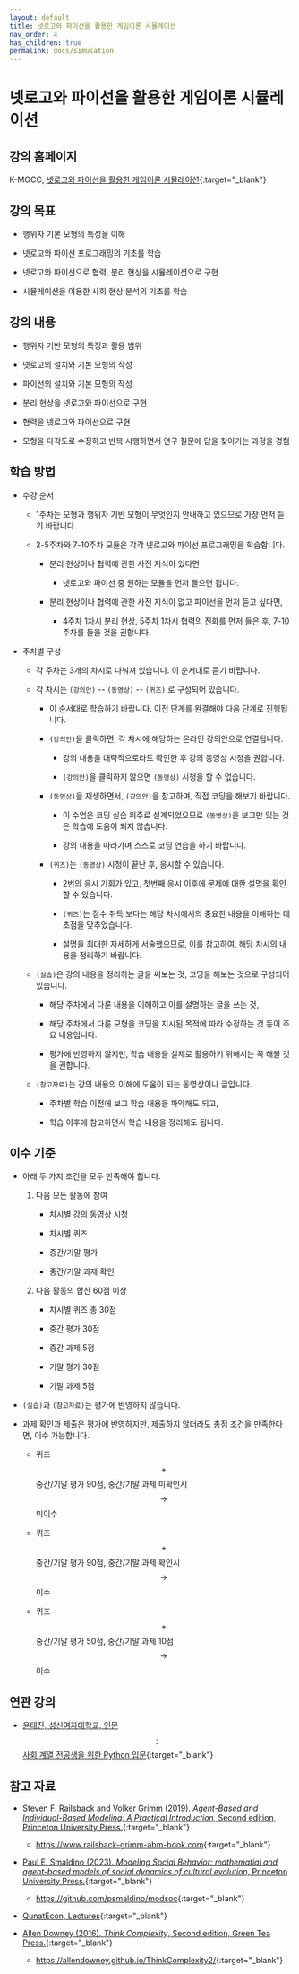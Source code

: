 ```yaml
---
layout: default
title: 넷로고와 파이선을 활용한 게임이론 시뮬레이션
nav_order: 4
has_children: true
permalink: docs/simulation
---
```


# 넷로고와 파이선을 활용한 게임이론 시뮬레이션

## 강의 홈페이지

K-MOCC, [넷로고와 파이선을 활용한 게임이론 시뮬레이션](https://www.kmooc.kr/view/course/detail/10298){:target="_blank"}

## 강의 목표

- 행위자 기본 모형의 특성을 이해

- 넷로고와 파이선 프로그래밍의 기초를 학습

- 넷로고와 파이선으로 협력, 분리 현상을 시뮬레이션으로 구현

- 시뮬레이션을 이용한 사회 현상 분석의 기초를 학습

## 강의 내용

- 행위자 기반 모형의 특징과 활용 범위

- 넷로고의 설치와 기본 모형의 작성

- 파이선의 설치와 기본 모형의 작성

- 분리 현상을 넷로고와 파이선으로 구현

- 협력을 넷로고와 파이선으로 구현

- 모형을 다각도로 수정하고 반복 시행하면서 연구 질문에 답을 찾아가는 과정을 경험

## 학습 방법

- 수강 순서

  - 1주차는 모형과 행위자 기반 모형이 무엇인지 안내하고 있으므로 가장 먼저 듣기 바랍니다.
  
  - 2-5주차와 7-10주차 모듈은 각각 넷로고와 파이선 프로그래밍을 학습합니다.

    - 분리 현상이나 협력에 관한 사전 지식이 있다면
	
      - 넷로고와 파이선 중 원하는 모듈을 먼저 들으면 됩니다.

    - 분리 현상이나 협력에 관한 사전 지식이 없고 파이선을 먼저 듣고 싶다면, 
	
      - 4주차 1차시 분리 현상, 5주차 1차시 협력의 진화를 먼저 들은 후, 7-10주차를 들을 것을 권합니다.
	
- 주차별 구성

  - 각 주차는 3개의 차시로 나눠져 있습니다. 이 순서대로 듣기 바랍니다.
  
  - 각 차시는 `(강의안)` -- `(동영상)`  -- `(퀴즈)` 로 구성되어 있습니다. 

    - 이 순서대로 학습하기 바랍니다. 이전 단계를 완결해야 다음 단계로 진행됩니다.
	
    - `(강의안)`을 클릭하면, 각 차시에 해당하는 온라인 강의안으로 연결됩니다. 
	
      - 강의 내용을 대략적으로라도 확인한 후 강의 동영상 시청을 권합니다.
	  
      - `(강의안)`을 클릭하지 않으면 `(동영상)` 시청을 할 수 없습니다.

    - `(동영상)`을 재생하면서, `(강의안)`을 참고하며, 직접 코딩을 해보기 바랍니다.
	
      - 이 수업은 코딩 실습 위주로 설계되었으므로 `(동영상)`을 보고만 있는 것은 학습에 도움이 되지 않습니다.
	  
      - 강의 내용을 따라가며 스스로 코딩 연습을 하기 바랍니다.

    - `(퀴즈)`는 `(동영상)` 시청이 끝난 후, 응시할 수 있습니다.
	
      - 2번의 응시 기회가 있고, 첫번째 응시 이후에 문제에 대한 설명을 확인할 수 있습니다.
	  
      - `(퀴즈)`는 점수 취득 보다는 해당 차시에서의 중요한 내용을 이해하는 데 초점을 맞추었습니다.
	  
      - 설명을 최대한 자세하게 서술했으므로, 이를 참고하여, 해당 차시의 내용을 정리하기 바랍니다.

  - `(실습)`은 강의 내용을 정리하는 글을 써보는 것, 코딩을 해보는 것으로 구성되어 있습니다. 

      - 해당 주차에서 다룬 내용을 이해하고 이를 설명하는 글을 쓰는 것,      

      - 해당 주차에서 다룬 모형을 코딩을 지시된 목적에 따라 수정하는 것 등이 주요 내용입니다.
	  
      - 평가에 반영하지 않지만, 학습 내용을 실제로 활용하기 위해서는 꼭 해볼 것을 권합니다.

  - `(참고자료)`는 강의 내용의 이해에 도움이 되는 동영상이나 글입니다. 

      - 주차별 학습 이전에 보고 학습 내용을 파악해도 되고,
	  
      - 학습 이후에 참고하면서 학습 내용을 정리해도 됩니다.	  

## 이수 기준

- 아래 두 가지 조건을 모두 만족해야 합니다.

  1. 다음 모든 활동에 참여

     - 차시별 강의 동영상 시청

     - 차시별 퀴즈

     - 중간/기말 평가

     - 중간/기말 과제 확인

  2. 다음 활동의 합산 60점 이상

     - 차시별 퀴즈 총 30점

     - 중간 평가 30점
	 
     - 중간 과제 5점	 
	 
     - 기말 평가 30점

     - 기말 과제 5점

- `(실습)`과 `(참고자료)`는 평가에 반영하지 않습니다. 

- 과제 확인과 제출은 평가에 반영하지만, 제출하지 않더라도 총점 조건을 만족한다면, 이수 가능합니다.

  - 퀴즈 $$+$$ 중간/기말 평가 90점, 중간/기말 과제 미확인시 $$\rightarrow$$ 미이수
  
  - 퀴즈 $$+$$ 중간/기말 평가 90점, 중간/기말 과제 확인시 $$\rightarrow$$ 이수

  - 퀴즈 $$+$$ 중간/기말 평가 50점, 중간/기말 과제 10점  $$\rightarrow$$ 이수

<!-- ## 선수 과목




## 준비 사항


 -->

## 연관 강의

- [윤태진, 성신여자대학교, 인문$$\cdot$$사회 계열 전공생을 위한 Python 입문](https://www.kmooc.kr/view/course/detail/11452){:target="_blank"}

## 참고 자료

- [Steven F. Railsback and Volker Grimm (2019). *Agent-Based and Individual-Based Modeling: A Practical Introduction,* Second edition, Princeton University Press.](https://press.princeton.edu/books/hardcover/9780691190822/agent-based-and-individual-based-modeling){:target="_blank"}

  - <https://www.railsback-grimm-abm-book.com>{:target="_blank"}

- [Paul E. Smaldino (2023). *Modeling Social Behavior: mathematial and agent-based models of social dynamics of cultural evolution,* Princeton University Press.](https://press.princeton.edu/books/paperback/9780691224145/modeling-social-behavior){:target="_blank"}

  - <https://github.com/psmaldino/modsoc>{:target="_blank"}
  
- [QunatEcon, Lectures](https://quantecon.org/lectures/){:target="_blank"}  
  
- [Allen Downey (2016). *Think Complexity*, Second edition, Green Tea Press.](https://greenteapress.com/wp/think-complexity-2e/){:target="_blank"}  

  - <https://allendowney.github.io/ThinkComplexity2/>{:target="_blank"}